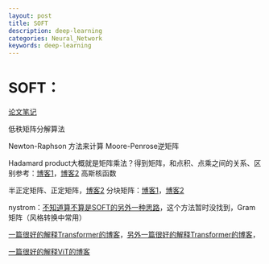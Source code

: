 ```yaml
---
layout: post
title: SOFT
description: deep-learning
categories: Neural_Network
keywords: deep-learning
---
```


# SOFT：

<a href="https://blog.csdn.net/qq_43923588/article/details/122450628">论文笔记</a>

低秩矩阵分解算法

Newton-Raphson 方法来计算 Moore-Penrose逆矩阵

Hadamard product大概就是矩阵乘法？得到矩阵，和点积、点乘之间的关系、区别参考：<a href="https://blog.csdn.net/qq_33148001/article/details/104804897?spm=1001.2101.3001.6661.1&utm_medium=distribute.pc_relevant_t0.none-task-blog-2%7Edefault%7ECTRLIST%7ERate-1-104804897-blog-122090386.pc_relevant_antiscanv3&depth_1-utm_source=distribute.pc_relevant_t0.none-task-blog-2%7Edefault%7ECTRLIST%7ERate-1-104804897-blog-122090386.pc_relevant_antiscanv3&utm_relevant_index=1">博客1</a>，<a href="https://blog.csdn.net/weixin_45169380/article/details/122090386">博客2</a>
高斯核函数

半正定矩阵、正定矩阵，<a href="https://blog.csdn.net/weixin_45169380/article/details/122090386">博客2</a>
分块矩阵：<a href="https://blog.csdn.net/hpdlzu80100/article/details/99663452">博客1</a>，<a href="https://zhuanlan.zhihu.com/p/44860862">博客2</a>

nystrom：<a href="https://spaces.ac.cn/archives/8180">不知道算不算是SOFT的另外一种思路</a>，这个方法暂时没找到，Gram 矩阵（风格转换中常用）

<a href="https://zhuanlan.zhihu.com/p/410258597">一篇很好的解释Transformer的博客</a>，<a href="https://blog.csdn.net/longxinchen_ml/article/details/86533005">另外一篇很好的解释Transformer的博客</a>，

<a href="https://zhuanlan.zhihu.com/p/445122996">一篇很好的解释ViT的博客</a>

